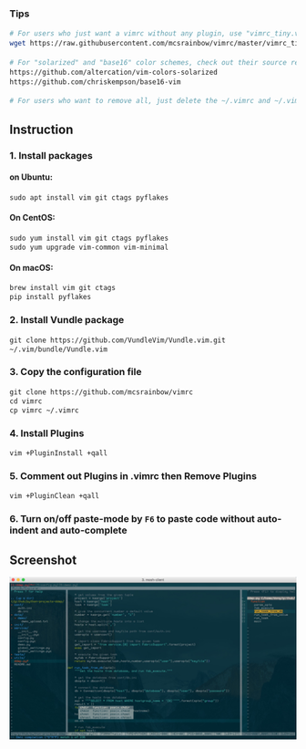 ### Tips

```bash
# For users who just want a vimrc without any plugin, use "vimrc_tiny.vim" instead:
wget https://raw.githubusercontent.com/mcsrainbow/vimrc/master/vimrc_tiny.vim -o ~/.vimrc

# For "solarized" and "base16" color schemes, check out their source repositories for advanced usage:
https://github.com/altercation/vim-colors-solarized
https://github.com/chriskempson/base16-vim

# For users who want to remove all, just delete the ~/.vimrc and ~/.vim directory
```

## Instruction

### 1. Install packages

#### on Ubuntu:

```
sudo apt install vim git ctags pyflakes
```

#### On CentOS:

```
sudo yum install vim git ctags pyflakes
sudo yum upgrade vim-common vim-minimal
```

#### On macOS:

```
brew install vim git ctags
pip install pyflakes
```

### 2. Install Vundle package

```
git clone https://github.com/VundleVim/Vundle.vim.git ~/.vim/bundle/Vundle.vim
```

### 3. Copy the configuration file

```
git clone https://github.com/mcsrainbow/vimrc
cd vimrc
cp vimrc ~/.vimrc
```

### 4. Install Plugins

```
vim +PluginInstall +qall
```

### 5. Comment out Plugins in .vimrc then Remove Plugins

```
vim +PluginClean +qall
```

### 6. Turn on/off paste-mode by `F6` to paste code without auto-indent and auto-complete

## Screenshot

![image](screenshot.png)
